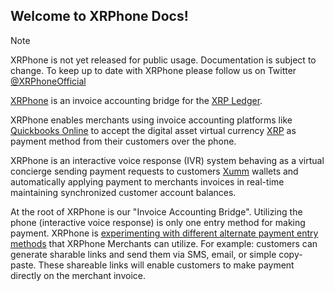 ## Welcome to XRPhone Docs!

> [!NOTE]
> XRPhone is not yet released for public usage. Documentation is subject to change. To keep up to date with XRPhone please follow us on Twitter [@XRPhoneOfficial](http://twitter.com/XRPhoneOfficial)

[XRPhone](https://xrphone.app) is an invoice accounting bridge for the [XRP Ledger](https://xrpl.org).

XRPhone enables merchants using invoice accounting platforms like [Quickbooks Online](https://quickbooks.intuit.com/online) to accept the digital asset virtual currency [XRP](https://ripple.com/xrp) as payment method from their customers over the phone.

XRPhone is an interactive voice response (IVR) system behaving as a virtual concierge sending payment requests to customers [Xumm](https://xumm.app) wallets and automatically applying payment to merchants invoices in real-time maintaining synchronized customer account balances.

At the root of XRPhone is our "Invoice Accounting Bridge". Utilizing the phone (interactive voice response) is only one entry method for making payment. XRPhone is [experimenting with different alternate payment entry methods](/v0.0.1/Proof%20of%20Concepts/merchant-chrome-extension.md) that XRPhone Merchants can utilize. For example: customers can generate sharable links and send them via SMS, email, or simple copy-paste. These shareable links will enable customers to make payment directly on the merchant invoice.